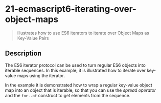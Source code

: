 # 21-ecmascript6-iterating-over-object-maps
> illustrates how to use ES6 iterators to iterate over Object Maps as Key-Value Pairs

## Description
The ES6 iterator protocol can be used to turn regular ES6 objects into iterable sequences. In this example, it is illustrated how to iterate over key-value maps using the iterator.

In the example it is demonstrated how to wrap a regular key-value object map into an object that is iterable, so that you can use the *spread operator* and the `for..of` construct to get elements from the sequence.

